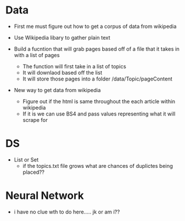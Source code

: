 

# Data
- First me must figure out how to get a corpus of data from wikipedia
- Use Wikipedia libary to gather plain text
- Build a fucntion that will grab pages based off of a file that it takes in with a list of pages
  - The function will first take in a list of topics
  - It will downlaod based off the list
  - It will store those pages into a folder /data/Topic/pageContent


- New way to get data from wikipedia
  - Figure out if the html is same throughout the each article within wikipedia
  - If it is we can use BS4 and pass values representing what it will scrape for


# DS
- List or Set
  - if the topics.txt file grows what are chances of duplictes being placed??


# Neural Network
- i have no clue wth to do here..... jk or am i?? 
